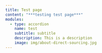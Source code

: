 ```yaml
---
title: Test page
content: "***testing test page***"
modules:
  - type: accordion
    name: test
    subtitle: subtitle
    description: This is a description
    image: img/about-direct-sourcing.jpg
---
```

